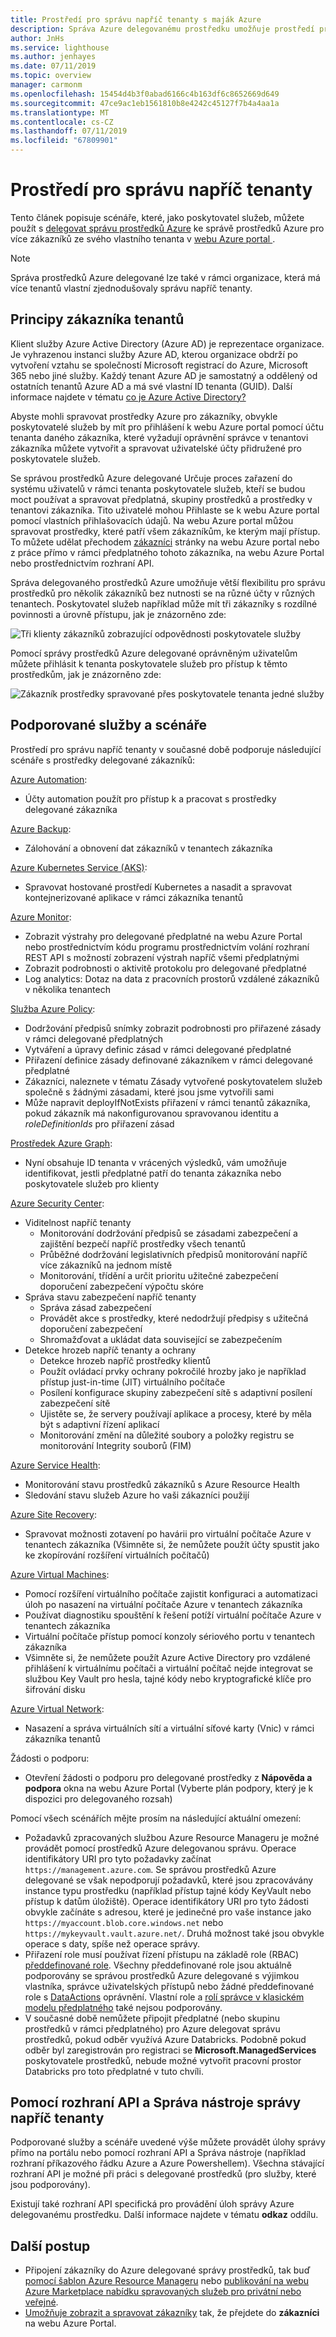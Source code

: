 ```yaml
---
title: Prostředí pro správu napříč tenanty s maják Azure
description: Správa Azure delegovanému prostředku umožňuje prostředí pro správu napříč tenanty.
author: JnHs
ms.service: lighthouse
ms.author: jenhayes
ms.date: 07/11/2019
ms.topic: overview
manager: carmonm
ms.openlocfilehash: 15454d4b3f0abad6166c4b163df6c8652669d649
ms.sourcegitcommit: 47ce9ac1eb1561810b8e4242c45127f7b4a4aa1a
ms.translationtype: MT
ms.contentlocale: cs-CZ
ms.lasthandoff: 07/11/2019
ms.locfileid: "67809901"
---
```

# <a name="cross-tenant-management-experiences"></a>Prostředí pro správu napříč tenanty

Tento článek popisuje scénáře, které, jako poskytovatel služeb, můžete použít s [delegovat správu prostředků Azure](../concepts/azure-delegated-resource-management.md) ke správě prostředků Azure pro více zákazníků ze svého vlastního tenanta v [webu Azure portal ](https://portal.azure.com).

> [!NOTE]
> Správa prostředků Azure delegované lze také v rámci organizace, která má více tenantů vlastní zjednodušovaly správu napříč tenanty.

## <a name="understanding-customer-tenants"></a>Principy zákazníka tenantů

Klient služby Azure Active Directory (Azure AD) je reprezentace organizace. Je vyhrazenou instanci služby Azure AD, kterou organizace obdrží po vytvoření vztahu se společností Microsoft registrací do Azure, Microsoft 365 nebo jiné služby. Každý tenant Azure AD je samostatný a oddělený od ostatních tenantů Azure AD a má své vlastní ID tenanta (GUID). Další informace najdete v tématu [co je Azure Active Directory?](https://docs.microsoft.com/azure/active-directory/fundamentals/active-directory-whatis)

Abyste mohli spravovat prostředky Azure pro zákazníky, obvykle poskytovatelé služeb by mít pro přihlášení k webu Azure portal pomocí účtu tenanta daného zákazníka, které vyžadují oprávnění správce v tenantovi zákazníka můžete vytvořit a spravovat uživatelské účty přidružené pro poskytovatele služeb.

Se správou prostředků Azure delegované Určuje proces zařazení do systému uživatelů v rámci tenanta poskytovatele služeb, kteří se budou moct používat a spravovat předplatná, skupiny prostředků a prostředky v tenantovi zákazníka. Tito uživatelé mohou Přihlaste se k webu Azure portal pomocí vlastních přihlašovacích údajů. Na webu Azure portal můžou spravovat prostředky, které patří všem zákazníkům, ke kterým mají přístup. To můžete udělat přechodem [zákazníci](../how-to/view-manage-customers.md) stránky na webu Azure portal nebo z práce přímo v rámci předplatného tohoto zákazníka, na webu Azure Portal nebo prostřednictvím rozhraní API.

Správa delegovaného prostředků Azure umožňuje větší flexibilitu pro správu prostředků pro několik zákazníků bez nutnosti se na různé účty v různých tenantech. Poskytovatel služeb například může mít tři zákazníky s rozdílné povinnosti a úrovně přístupu, jak je znázorněno zde:

![Tři klienty zákazníků zobrazující odpovědnosti poskytovatele služby](../media/azure-delegated-resource-management-customer-tenants.jpg)

Pomocí správy prostředků Azure delegované oprávněným uživatelům můžete přihlásit k tenanta poskytovatele služeb pro přístup k těmto prostředkům, jak je znázorněno zde:

![Zákazník prostředky spravované přes poskytovatele tenanta jedné služby](../media/azure-delegated-resource-management-service-provider-tenant.jpg)

## <a name="supported-services-and-scenarios"></a>Podporované služby a scénáře

Prostředí pro správu napříč tenanty v současné době podporuje následující scénáře s prostředky delegované zákazníků:

[Azure Automation](https://docs.microsoft.com/azure/automation/):

- Účty automation použít pro přístup k a pracovat s prostředky delegované zákazníka

[Azure Backup](https://docs.microsoft.com/azure/backup/):

- Zálohování a obnovení dat zákazníků v tenantech zákazníka

[Azure Kubernetes Service (AKS)](https://docs.microsoft.com//azure/aks/):

- Spravovat hostované prostředí Kubernetes a nasadit a spravovat kontejnerizované aplikace v rámci zákazníka tenantů

[Azure Monitor](https://docs.microsoft.com/azure/azure-monitor/):

- Zobrazit výstrahy pro delegované předplatné na webu Azure Portal nebo prostřednictvím kódu programu prostřednictvím volání rozhraní REST API s možností zobrazení výstrah napříč všemi předplatnými
- Zobrazit podrobnosti o aktivitě protokolu pro delegované předplatné
- Log analytics: Dotaz na data z pracovních prostorů vzdálené zákazníků v několika tenantech

[Služba Azure Policy](https://docs.microsoft.com/azure/governance/policy/):

- Dodržování předpisů snímky zobrazit podrobnosti pro přiřazené zásady v rámci delegované předplatných
- Vytváření a úpravy definic zásad v rámci delegované předplatné
- Přiřazení definice zásady definované zákazníkem v rámci delegované předplatné
- Zákazníci, naleznete v tématu Zásady vytvořené poskytovatelem služeb společně s žádnými zásadami, které jsou jsme vytvořili sami
- Může napravit deployIfNotExists přiřazení v rámci tenantů zákazníka, pokud zákazník má nakonfigurovanou spravovanou identitu a *roleDefinitionIds* pro přiřazení zásad

[Prostředek Azure Graph](https://docs.microsoft.com/azure/governance/resource-graph/):

- Nyní obsahuje ID tenanta v vrácených výsledků, vám umožňuje identifikovat, jestli předplatné patří do tenanta zákazníka nebo poskytovatele služeb pro klienty

[Azure Security Center](https://docs.microsoft.com/azure/security-center/):

- Viditelnost napříč tenanty
  - Monitorování dodržování předpisů se zásadami zabezpečení a zajištění bezpečí napříč prostředky všech tenantů
  - Průběžné dodržování legislativních předpisů monitorování napříč více zákazníků na jednom místě
  - Monitorování, třídění a určit prioritu užitečné zabezpečení doporučení zabezpečení výpočtu skóre
- Správa stavu zabezpečení napříč tenanty
  - Správa zásad zabezpečení
  - Provádět akce s prostředky, které nedodržují předpisy s užitečná doporučení zabezpečení
  - Shromažďovat a ukládat data související se zabezpečením
- Detekce hrozeb napříč tenanty a ochrany
  - Detekce hrozeb napříč prostředky klientů
  - Použít ovládací prvky ochrany pokročilé hrozby jako je například přístup just-in-time (JIT) virtuálního počítače
  - Posílení konfigurace skupiny zabezpečení sítě s adaptivní posílení zabezpečení sítě
  - Ujistěte se, že servery používají aplikace a procesy, které by měla být s adaptivní řízení aplikací
  - Monitorování změní na důležité soubory a položky registru se monitorování Integrity souborů (FIM)

[Azure Service Health](https://docs.microsoft.com/azure/service-health/):

- Monitorování stavu prostředků zákazníků s Azure Resource Health
- Sledování stavu služeb Azure ho vaši zákazníci použijí

[Azure Site Recovery](https://docs.microsoft.com/azure/site-recovery/):

- Spravovat možnosti zotavení po havárii pro virtuální počítače Azure v tenantech zákazníka (Všimněte si, že nemůžete použít účty spustit jako ke zkopírování rozšíření virtuálních počítačů)

[Azure Virtual Machines](https://docs.microsoft.com/azure/virtual-machines/):

- Pomocí rozšíření virtuálního počítače zajistit konfiguraci a automatizaci úloh po nasazení na virtuální počítače Azure v tenantech zákazníka
- Používat diagnostiku spouštění k řešení potíží virtuální počítače Azure v tenantech zákazníka
- Virtuální počítače přístup pomocí konzoly sériového portu v tenantech zákazníka
- Všimněte si, že nemůžete použít Azure Active Directory pro vzdálené přihlášení k virtuálnímu počítači a virtuální počítač nejde integrovat se službou Key Vault pro hesla, tajné kódy nebo kryptografické klíče pro šifrování disku

[Azure Virtual Network](https://docs.microsoft.com/azure/virtual-network/):

- Nasazení a správa virtuálních sítí a virtuální síťové karty (Vnic) v rámci zákazníka tenantů

Žádosti o podporu:

- Otevření žádosti o podporu pro delegované prostředky z **Nápověda a podpora** okna na webu Azure Portal (Vyberte plán podpory, který je k dispozici pro delegovaného rozsah)

Pomocí všech scénářích mějte prosím na následující aktuální omezení:

- Požadavků zpracovaných službou Azure Resource Manageru je možné provádět pomocí prostředků Azure delegovanou správu. Operace identifikátory URI pro tyto požadavky začínat `https://management.azure.com`. Se správou prostředků Azure delegované se však nepodporují požadavků, které jsou zpracovávány instance typu prostředku (například přístup tajné kódy KeyVault nebo přístup k datům úložiště). Operace identifikátory URI pro tyto žádosti obvykle začínáte s adresou, které je jedinečné pro vaše instance jako `https://myaccount.blob.core.windows.net` nebo `https://mykeyvault.vault.azure.net/`. Druhá možnost také jsou obvykle operace s daty, spíše než operace správy. 
- Přiřazení role musí používat řízení přístupu na základě role (RBAC) [předdefinované role](https://docs.microsoft.com/azure/role-based-access-control/built-in-roles). Všechny předdefinované role jsou aktuálně podporovány se správou prostředků Azure delegované s výjimkou vlastníka, správce uživatelských přístupů nebo žádné předdefinované role s [DataActions](https://docs.microsoft.com/azure/role-based-access-control/role-definitions#dataactions) oprávnění. Vlastní role a [rolí správce v klasickém modelu předplatného](https://docs.microsoft.com/azure/role-based-access-control/classic-administrators) také nejsou podporovány.
- V současné době nemůžete připojit předplatné (nebo skupinu prostředků v rámci předplatného) pro Azure delegovat správu prostředků, pokud odběr využívá Azure Databricks. Podobně pokud odběr byl zaregistrován pro registraci se **Microsoft.ManagedServices** poskytovatele prostředků, nebude možné vytvořit pracovní prostor Databricks pro toto předplatné v tuto chvíli.

## <a name="using-apis-and-management-tools-with-cross-tenant-management"></a>Pomocí rozhraní API a Správa nástroje správy napříč tenanty

Podporované služby a scénáře uvedené výše můžete provádět úlohy správy přímo na portálu nebo pomocí rozhraní API a Správa nástroje (například rozhraní příkazového řádku Azure a Azure Powershellem). Všechna stávající rozhraní API je možné při práci s delegované prostředků (pro služby, které jsou podporovány).

Existují také rozhraní API specifická pro provádění úloh správy Azure delegovanému prostředku. Další informace najdete v tématu **odkaz** oddílu.


## <a name="next-steps"></a>Další postup

- Připojení zákazníky do Azure delegované správy prostředků, tak buď [pomocí šablon Azure Resource Manageru](../how-to/onboard-customer.md) nebo [publikování na webu Azure Marketplace nabídku spravovaných služeb pro privátní nebo veřejné](../how-to/publish-managed-services-offers.md).
- [Umožňuje zobrazit a spravovat zákazníky](../how-to/view-manage-customers.md) tak, že přejdete do **zákazníci** na webu Azure Portal.